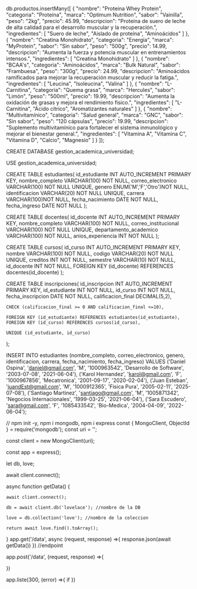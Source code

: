 db.productos.insertMany([
  {
    "nombre": "Proteína Whey Protein",
    "categoria": "Proteína",
    "marca": "Optimum Nutrition",
    "sabor": "Vainilla",
    "peso": "2kg",
    "precio": 45.99,
    "descripcion": "Proteína de suero de leche de alta calidad para el desarrollo muscular y la recuperación.",
    "ingredientes": [
      "Suero de leche",
      "Aislado de proteína",
      "Aminoácidos"
    ]
  },
  {
    "nombre": "Creatina Monohidrato",
    "categoria": "Energía",
    "marca": "MyProtein",
    "sabor": "Sin sabor",
    "peso": "500g",
    "precio": 14.99,
    "descripcion": "Aumenta la fuerza y potencia muscular en entrenamientos intensos.",
    "ingredientes": [
      "Creatina Monohidrato"
    ]
  },
  {
    "nombre": "BCAA's",
    "categoria": "Aminoácidos",
    "marca": "Bulk Natural",
    "sabor": "Frambuesa",
    "peso": "300g",
    "precio": 24.99,
    "descripcion": "Aminoácidos ramificados para mejorar la recuperación muscular y reducir la fatiga.",
    "ingredientes": [
      "Leucina",
      "Isoleucina",
      "Valina"
    ]
  },
  {
    "nombre": "L-Carnitina",
    "categoria": "Quema grasa",
    "marca": "Hercules",
    "sabor": "Limón",
    "peso": "500ml",
    "precio": 19.99,
    "descripcion": "Aumenta la oxidación de grasas y mejora el rendimiento físico.",
    "ingredientes": [
      "L-Carnitina",
      "Ácido cítrico",
      "Aromatizantes naturales"
    ]
  },
  {
    "nombre": "Multivitamínico",
    "categoria": "Salud general",
    "marca": "GNC",
    "sabor": "Sin sabor",
    "peso": "120 cápsulas",
    "precio": 19.99,
    "descripcion": "Suplemento multivitamínico para fortalecer el sistema inmunológico y mejorar el bienestar general.",
    "ingredientes": [
      "Vitamina A",
      "Vitamina C",
      "Vitamina D",
      "Calcio",
      "Magnesio"
    ]
  }
]);





CREATE DATABASE gestion_academica_universidad;

USE gestion_academica_universidad;

CREATE TABLE estudiantes(
	id_estudiante INT AUTO_INCREMENT PRIMARY KEY,
    nombre_completo VARCHAR(100) NOT NULL,
    correo_electronico VARCHAR(100) NOT NULL UNIQUE,
    genero ENUM('M','F','Otro')NOT NULL,
    identificacion VARCHAR(20) NOT NULL UNIQUE,
    carrera VARCHAR(100)NOT NULL,
    fecha_nacimiento DATE NOT NULL,
    fecha_ingreso DATE NOT NULL
);

CREATE TABLE docentes(
	id_docente INT AUTO_INCREMENT PRIMARY KEY,
    nombre_completo VARCHAR(100) NOT NULL,
    correo_institucional VARCHAR(100) NOT NULL UNIQUE,
    departamento_academico VARCHAR(100) NOT NULL,
    anios_experiencia INT NOT NULL
);

CREATE TABLE cursos(
	id_curso INT AUTO_INCREMENT PRIMARY KEY,
    nombre VARCHAR(100) NOT NULL,
    codigo VARCHAR(20) NOT NULL UNIQUE,
    creditos INT NOT NULL,
    semestre VARCHAR(10) NOT NULL,
    id_docente INT NOT NULL,
    FOREIGN KEY (id_docente) REFERENCES docentes(id_docente)
);

CREATE TABLE inscripciones(
	id_inscripcion INT AUTO_INCREMENT PRIMARY KEY,
    id_estudiante INT NOT NULL,
    id_curso INT NOT NULL,
    fecha_inscripcion DATE NOT NULL,
    calificacion_final DECIMAL(5,2),
    
    CHECK (calificacion_final >= 0 AND calificacion_final <=10),
    
    FOREIGN KEY (id_estudiante) REFERENCES estudiantes(id_estudiante),
    FOREIGN KEY (id_curso) REFERENCES cursos(id_curso),
    
    UNIQUE (id_estudiante, id_curso)
);

INSERT INTO estudiantes (nombre_completo, correo_electronico, genero, identificacion, carrera, fecha_nacimiento, fecha_ingreso)
VALUES 
('Daniel Ospina', 'daniel@gmail.com', 'M', '1000963542', 'Desarrollo de Software', '2003-07-08', '2021-06-04'),
('Karol Hernandez', 'karol@gmail.com', 'F', '1000967856', 'Mecatronica', '2001-09-17', '2020-02-04'),
('Juan Esteban', 'juandEst@gmail.com', 'M', '1000912365', 'Fisica Pura', '2005-02-11', '2025-07-08'),
('Santiago Martinez', 'santiago@gmail.com', 'M', '1005871342', 'Negocios Internacionales', '1999-03-25', '2021-06-04'),
('Sara Escudero', 'sara@gmail.com', 'F', '1085433542', 'Bio-Medica', '2004-04-09', '2022-06-04');



// npm init -y, npm i mongodb, npm i express
const { MongoClient, ObjectId } = require('mongodb');
const uri = '';

const client = new MongoClient(uri);

const app = express();

let db, love;

await client.connect();

async function getData() {

    await client.connect();

    db = await client.db('lovelace'); //nombre de la DB

    love = db.collection('love'); //nombre de la coleccion

    return await love.find().toArray();

}
app.get('/data', async (request, response) =>{
    response.json(await getData())
})
//endpoint

app.post('/data', (request, response) =>{
    
})

app.liste(300, (error) =>{
    if
})

